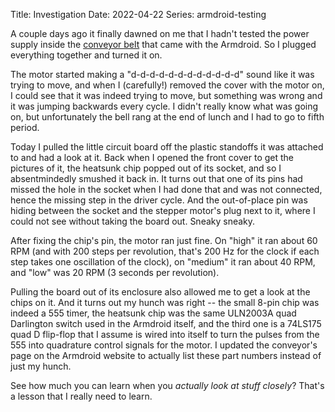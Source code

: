 Title: Investigation
Date: 2022-04-22
Series: armdroid-testing

A couple days ago it finally dawned on me that I hadn't tested the power supply inside the [conveyor belt](/armdroid/p/images/conveyor.html) that came with the Armdroid. So I plugged everything together and turned it on.

The motor started making a "d-d-d-d-d-d-d-d-d-d-d-d" sound like it was trying to move, and when I (carefully!) removed the cover with the motor on, I could see that it was indeed trying to move, but something was wrong and it was jumping backwards every cycle. I didn't really know what was going on, but unfortunately the bell rang at the end of lunch and I had to go to fifth period.

Today I pulled the little circuit board off the plastic standoffs it was attached to and had a look at it. Back when I opened the front cover to get the pictures of it, the heatsunk chip popped out of its socket, and so I absentmindedly smushed it back in. It turns out that one of its pins had missed the hole in the socket when I had done that and was not connected, hence the missing step in the driver cycle. And the out-of-place pin was hiding between the socket and the stepper motor's plug next to it, where I could not see without taking the board out. Sneaky sneaky.

After fixing the chip's pin, the motor ran just fine. On "high" it ran about 60 RPM (and with 200 steps per revolution, that's 200 Hz for the clock if each step takes one oscillation of the clock), on "medium" it ran about 40 RPM, and "low" was 20 RPM (3 seconds per revolution).

Pulling the board out of its enclosure also allowed me to get a look at the chips on it. And it turns out my hunch was right -- the small 8-pin chip was indeed a 555 timer, the heatsunk chip was the same ULN2003A quad Darlington switch used in the Armdroid itself, and the third one is a 74LS175 quad D flip-flop that I assume is wired into itself to turn the pulses from the 555 into quadrature control signals for the motor. I updated the conveyor's page on the Armdroid website to actually list these part numbers instead of just my hunch.

See how much you can learn when you *actually look at stuff closely*? That's a lesson that I really need to learn.
